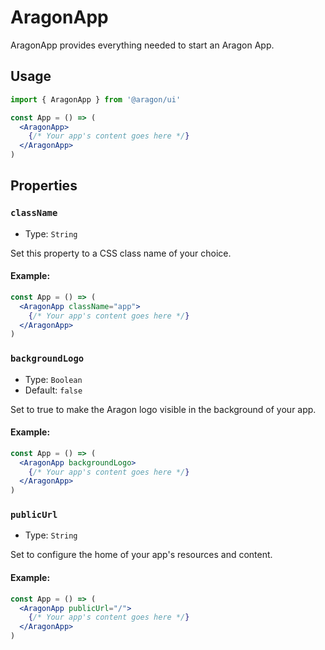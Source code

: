 # AragonApp

AragonApp provides everything needed to start an Aragon App.

## Usage


```jsx
import { AragonApp } from '@aragon/ui'

const App = () => (
  <AragonApp>
    {/* Your app's content goes here */}
  </AragonApp>
)
```

## Properties

### `className`

- Type: `String`

Set this property to a CSS class name of your choice.

#### Example:

```jsx
const App = () => (
  <AragonApp className="app">
    {/* Your app's content goes here */}
  </AragonApp>
)
```

### `backgroundLogo`

- Type: `Boolean`
- Default: `false`

Set to true to make the Aragon logo visible in the background of your app.

#### Example:

```jsx
const App = () => (
  <AragonApp backgroundLogo>
    {/* Your app's content goes here */}
  </AragonApp>
)
```

### `publicUrl`

- Type: `String`

Set to configure the home of your app's resources and content.

#### Example:

```jsx
const App = () => (
  <AragonApp publicUrl="/">
    {/* Your app's content goes here */}
  </AragonApp>
)
```